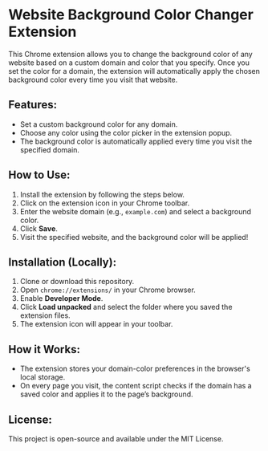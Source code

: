 # Website Background Color Changer Extension

This Chrome extension allows you to change the background color of any website based on a custom domain and color that you specify. Once you set the color for a domain, the extension will automatically apply the chosen background color every time you visit that website.

## Features:
- Set a custom background color for any domain.
- Choose any color using the color picker in the extension popup.
- The background color is automatically applied every time you visit the specified domain.

## How to Use:
1. Install the extension by following the steps below.
2. Click on the extension icon in your Chrome toolbar.
3. Enter the website domain (e.g., `example.com`) and select a background color.
4. Click **Save**.
5. Visit the specified website, and the background color will be applied!

## Installation (Locally):
1. Clone or download this repository.
2. Open `chrome://extensions/` in your Chrome browser.
3. Enable **Developer Mode**.
4. Click **Load unpacked** and select the folder where you saved the extension files.
5. The extension icon will appear in your toolbar.

## How it Works:
- The extension stores your domain-color preferences in the browser's local storage.
- On every page you visit, the content script checks if the domain has a saved color and applies it to the page’s background.

## License:
This project is open-source and available under the MIT License.
